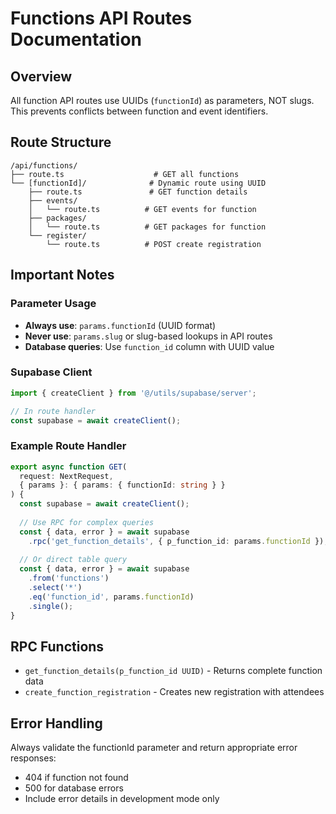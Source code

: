 # Functions API Routes Documentation

## Overview
All function API routes use UUIDs (`functionId`) as parameters, NOT slugs. This prevents conflicts between function and event identifiers.

## Route Structure
```
/api/functions/
├── route.ts                    # GET all functions
└── [functionId]/              # Dynamic route using UUID
    ├── route.ts               # GET function details
    ├── events/
    │   └── route.ts          # GET events for function
    ├── packages/
    │   └── route.ts          # GET packages for function
    └── register/
        └── route.ts          # POST create registration

```

## Important Notes

### Parameter Usage
- **Always use**: `params.functionId` (UUID format)
- **Never use**: `params.slug` or slug-based lookups in API routes
- **Database queries**: Use `function_id` column with UUID value

### Supabase Client
```typescript
import { createClient } from '@/utils/supabase/server';

// In route handler
const supabase = await createClient();
```

### Example Route Handler
```typescript
export async function GET(
  request: NextRequest,
  { params }: { params: { functionId: string } }
) {
  const supabase = await createClient();
  
  // Use RPC for complex queries
  const { data, error } = await supabase
    .rpc('get_function_details', { p_function_id: params.functionId });
    
  // Or direct table query
  const { data, error } = await supabase
    .from('functions')
    .select('*')
    .eq('function_id', params.functionId)
    .single();
}
```

## RPC Functions
- `get_function_details(p_function_id UUID)` - Returns complete function data
- `create_function_registration` - Creates new registration with attendees

## Error Handling
Always validate the functionId parameter and return appropriate error responses:
- 404 if function not found
- 500 for database errors
- Include error details in development mode only
